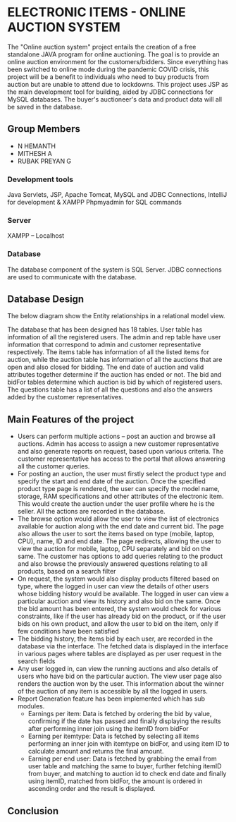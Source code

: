 # ELECTRONIC ITEMS - ONLINE AUCTION SYSTEM

The "Online auction system" project entails the creation of a free standalone JAVA program for online auctioning. The goal is to provide an online auction environment for the customers/bidders. Since everything has been switched to online mode during the pandemic COVID crisis, this project will be a benefit to individuals who need to buy products from auction but are unable to attend due to lockdowns. This project uses JSP as the main development tool for building, aided by JDBC connections for MySQL databases. The buyer's auctioneer's data and product data will all be saved in the database.

## Group Members 
- N HEMANTH 
- MITHESH A
- RUBAK PREYAN G

### Development tools
Java Servlets, JSP, Apache Tomcat, MySQL and JDBC Connections, IntelliJ for development & XAMPP Phpmyadmin for SQL commands
### Server
XAMPP – Localhost
### Database
The database component of the system is SQL Server. JDBC connections are used to communicate with the database. 

## Database Design 
The below diagram show the Entity relationships in a relational model view.

The database that has been designed has 18 tables. User table has information of all the registered users. The admin and rep table have user information that correspond to admin and customer representative respectively. The items table has information of all the listed items for auction, while the auction table has information of all the auctions that are open and also closed for bidding. The end date of auction and valid attributes together determine if the auction has ended or not. The bid and bidFor tables determine which auction is bid by which of registered users. The questions table has a list of all the questions and also the answers added by the customer representatives. 

## Main Features of the project
- Users can perform multiple actions – post an auction and browse all auctions. Admin has access to assign a new customer representative and also generate reports on request, based upon various criteria. The customer representative has access to the portal that allows answering all the customer queries. 
- For posting an auction, the user must firstly select the product type and specify the start and end date of the auction. Once the specified product type page is rendered, the user can specify the model name, storage, RAM specifications and other attributes of the electronic item. This would create the auction under the user profile where he is the seller. All the actions are recorded in the database.
- The browse option would allow the user to view the list of electronics available for auction along with the end date and current bid. The page also allows the user to sort the items based on type (mobile, laptop, CPU), name, ID and end date. The page redirects, allowing the user to view the auction for mobile, laptop, CPU separately and bid on the same. The customer has options to add queries relating to the product and also browse the previously answered questions relating to all products, based on a search filter
- On request, the system would also display products filtered based on type, where the logged in user can view the details of other users whose bidding history would be available. The logged in user can view a particular auction and view its history and also bid on the same. Once the bid amount has been entered, the system would check for various constraints, like if the user has already bid on the product, or if the user bids on his own product, and allow the user to bid on the item, only if few conditions have been satisfied
- The bidding history, the items bid by each user, are recorded in the database via the interface. The fetched data is displayed in the interface in various pages where tables are displayed as per user request in the search fields
- Any user logged in, can view the running auctions and also details of users who have bid on the particular auction. The view user page also renders the auction won by the user. This information about the winner of the auction of any item is accessible by all the logged in users. 
- Report Generation feature has been implemented which has sub modules. 
   - Earnings per item: Data is fetched by ordering the bid by value, confirming if the date has passed and finally displaying the results after performing inner join using the itemID from bidFor
   - Earning per itemtype: Data is fetched by selecting all items performing an inner join with itemtype on bidFor, and using item ID to calculate amount and returns the final amount.
   - Earning per end user: Data is fetched by grabbing the email from user table and matching the same to buyer, further fetching itemID from buyer, and matching to auction id to check end date and finally using itemID, matched from bidFor, the amount is ordered in ascending order and the result is displayed. 

## Conclusion





